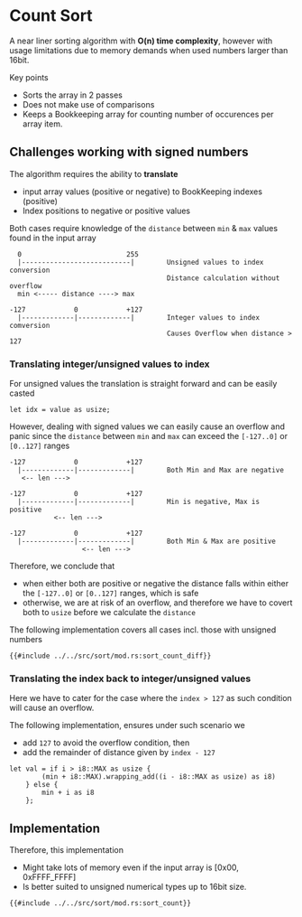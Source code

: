 # Count Sort
A near liner sorting algorithm with **O(n) time complexity**, however with usage limitations due to memory demands when used numbers larger than 16bit.

Key points
* Sorts the array in 2 passes
* Does not make use of comparisons
* Keeps a Bookkeeping array for counting number of occurences per array item.

## Challenges working with signed numbers
The algorithm requires the ability to **translate** 
* input array values (positive or negative) to BookKeeping indexes (positive)
* Index positions to negative or positive values

Both cases require knowledge of the `distance` between `min` & `max` values found in the input array
```
  0                          255
  |---------------------------|        Unsigned values to index conversion
                                       Distance calculation without overflow
  min <----- distance ----> max
  
-127            0            +127
  |-------------|-------------|        Integer values to index comversion
                                       Causes Overflow when distance > 127 
```
### Translating integer/unsigned values to index
For unsigned values the translation is straight forward and can be easily casted
```rust,noplayground
let idx = value as usize;
```
However, dealing with signed values we can easily cause an overflow and panic since the `distance` between `min` and `max` can exceed the `[-127..0]` or `[0..127]` ranges
```
-127            0            +127
  |-------------|-------------|        Both Min and Max are negative
   <-- len --->                        

-127            0            +127
  |-------------|-------------|        Min is negative, Max is positive
           <-- len --->                

-127            0            +127
  |-------------|-------------|        Both Min & Max are positive
                  <-- len --->         
```
Therefore, we conclude that
* when either both are positive or negative the distance falls within either the `[-127..0]` or `[0..127]` ranges, which is safe
* otherwise, we are at risk of an overflow, and therefore we have to covert both to `usize` before we calculate the `distance`

The following implementation covers all cases incl. those with unsigned numbers
```rust,no_run,noplayground
{{#include ../../src/sort/mod.rs:sort_count_diff}}
```

### Translating the index back to integer/unsigned values
Here we have to cater for the case where the `index > 127` as such condition will cause an overflow.

The following implementation, ensures under such scenario we
* add `127` to avoid the overflow condition, then
* add the remainder of distance given by `index - 127` 
```rust,noplayground
let val = if i > i8::MAX as usize {
        (min + i8::MAX).wrapping_add((i - i8::MAX as usize) as i8)
    } else {
        min + i as i8
    };
```
## Implementation
Therefore, this implementation 
* Might take lots of memory even if the input array is [0x00, 0xFFFF_FFFF]
* Is better suited to unsigned numerical types up to 16bit size.

```rust,no_run,noplayground
{{#include ../../src/sort/mod.rs:sort_count}}
```